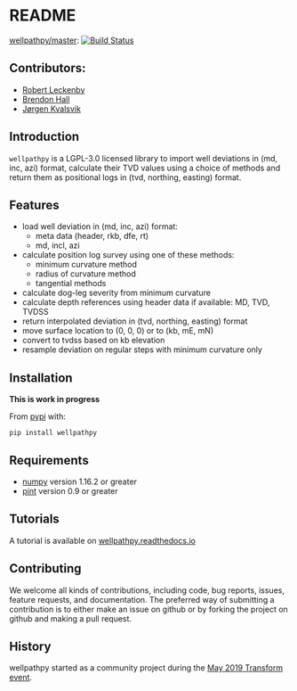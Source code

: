 # README

[wellpathpy/master](https://github.com/Zabamund/wellpathpy/tree/master):
[![Build Status](https://travis-ci.com/Zabamund/wellpathpy.svg?branch=master)](https://travis-ci.com/Zabamund/wellpathpy)

## Contributors:

- [Robert Leckenby](https://github.com/Zabamund)
- [Brendon Hall](https://github.com/brendonhall)
- [Jørgen Kvalsvik](https://github.com/jokva)

## Introduction

`wellpathpy` is a LGPL-3.0 licensed library to import well deviations in (md, inc, azi) format, calculate their TVD values using a choice of methods and return them as positional logs in (tvd, northing, easting) format.

## Features

- load well deviation in (md, inc, azi) format:
    * meta data (header, rkb, dfe, rt)
    * md, incl, azi
- calculate position log survey using one of these methods:
    * minimum curvature method
    * radius of curvature method
    * tangential methods
- calculate dog-leg severity from minimum curvature
- calculate depth references using header data if available: MD, TVD, TVDSS
- return interpolated deviation in (tvd, northing, easting) format
- move surface location to (0, 0, 0) or to (kb, mE, mN)
- convert to tvdss based on kb elevation
- resample deviation on regular steps with minimum curvature only

## Installation

**This is work in progress**

From [pypi](https://pypi.org/project/wellpathpy/) with:

`pip install wellpathpy`

## Requirements

- [numpy](https://numpy.org/) version 1.16.2 or greater
- [pint](https://github.com/hgrecco/pint) version 0.9 or greater

## Tutorials

A tutorial is available on [wellpathpy.readthedocs.io](https://wellpathpy.readthedocs.io/en/latest/tutorial.html)

## Contributing

We welcome all kinds of contributions, including code, bug reports, issues, feature requests, and documentation. The preferred way of submitting a contribution is to either make an issue on github or by forking the project on github and making a pull request.

## History

wellpathpy started as a community project during the [May 2019 Transform event](https://agilescientific.com/blog/2019/5/18/transform-happened).